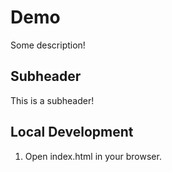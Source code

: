 # Demo

Some description!

## Subheader

This is a subheader!

## Local Development

1. Open index.html in your browser.